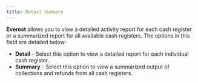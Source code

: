 ```yaml
---
title: Detail Summary
---
```



**Everest** allows you to view a  detailed activity report for each cash register or a summarized report  for all available cash registers. The options in this field are detailed  below:

- **Detail**  - Select this option to view a detailed report for each individual cash  register.
- **Summary**  - Select this option to view a summarized output of collections and refunds  from all cash registers.


